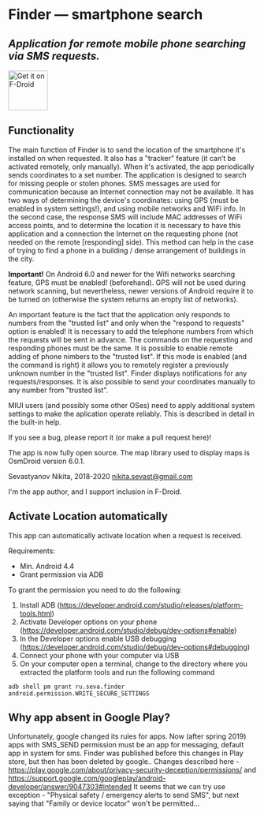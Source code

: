 # Finder — smartphone search

<i>Application for remote mobile phone searching via SMS requests.</i>
------------
<a href="https://f-droid.org/packages/ru.seva.aos">
    <img src="https://fdroid.gitlab.io/artwork/badge/get-it-on.png"
    alt="Get it on F-Droid"
    height="80">
</a>

Functionality
-------------

The main function of Finder is to send the location of the smartphone it's installed on when requested. It also has a "tracker" feature (it can’t be activated remotely, only manually). When it's activated, the app periodically sends coordinates to a set number. The application is designed to search for missing people or stolen phones. SMS messages are used for communication because an Internet connection may not be available. It has two ways of determining the device's coordinates: using GPS (must be enabled in system settings!), and using mobile networks and WiFi info. In the second case, the response SMS will include MAC addresses of WiFi access points, and to determine the location it is necessary to have this application and a connection the Internet on the requesting phone (not needed on the remote [responding] side). This method can help in the case of trying to find a phone in a building / dense arrangement of buildings in the city.

<b>Important!</b> On Android 6.0 and newer for the Wifi networks searching feature, GPS must be enabled! (beforehand). GPS will not be used during network scanning, but nevertheless, newer versions of Android require it to be turned on (otherwise the system returns an empty list of networks).

An important feature is the fact that the application only responds to numbers from the "trusted list" and only when the "respond to requests" option is enabled! It is necessary to add the telephone numbers from which the requests will be sent in advance. The commands on the requesting and responding phones must be the same. It is possible to enable remote adding of phone nimbers to the "trusted list". If this mode is enabled (and the command is right) it allows you to remotely register a previously unknown number in the "trusted list". Finder displays notifications for any requests/responses.
It is also possible to send your coordinates manually to any number from "trusted list".

MIUI users (and possibly some other OSes) need to apply additional system settings to make the aplication operate reliably. This is described in detail in the built-in help.


If you see a bug, please report it (or make a pull request here)!

The app is now fully open source. The map library used to display maps is OsmDroid version 6.0.1.

Sevastyanov Nikita, 2018-2020
nikita.sevast@gmail.com

I'm the app author, and I support inclusion in F-Droid.

Activate Location automatically
-------------------------------
This app can automatically activate location when a request is received.

Requirements:
* Min. Android 4.4
* Grant permission via ADB

To grant the permission you need to do the following:
1. Install ADB (https://developer.android.com/studio/releases/platform-tools.html)
2. Activate Developer options on your phone (https://developer.android.com/studio/debug/dev-options#enable)
3. In the Developer options enable USB debugging (https://developer.android.com/studio/debug/dev-options#debugging)
4. Connect your phone with your computer via USB
5. On your computer open a terminal, change to the directory where you extracted the platform tools and run the following command

```
adb shell pm grant ru.seva.finder android.permission.WRITE_SECURE_SETTINGS
```

Why app absent in Google Play?
-------------------------------

Unfortunately, google changed its rules for apps. Now (after spring 2019) apps with SMS_SEND permission must be an app for messaging, default app in system for sms.
Finder was published before this changes in Play store, but then has been deleted by google.. Changes described here - https://play.google.com/about/privacy-security-deception/permissions/ and https://support.google.com/googleplay/android-developer/answer/9047303#intended
It seems that we can try use exception - "Physical safety / emergency alerts to send SMS", but next saying that "Family or device locator" won't be permitted...